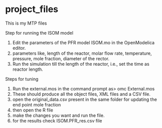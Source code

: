# project_files
This is my MTP files

Step for running the ISOM model
1) Edit the parameters of the PFR model ISOM.mo in the OpenModelica editor.
2) parameters like, length of the reactor, molar flow rate, temperature, pressure, mole fraction, diameter of the rector.
3) Run the simulation till the length of the reactor, i.e., set the time as reactor length.

Steps for tuning
1) Run the external.mos in the command prompt as> omc External.mos
2) These should produce all the object files, XML files and a CSV file.
3) open the original_data.csv present in the same folder for updating the end point mole fraction
4) then open the R file
5) make the changes you want and run the file.
6) for the results check ISOM.PFR_res.csv file
